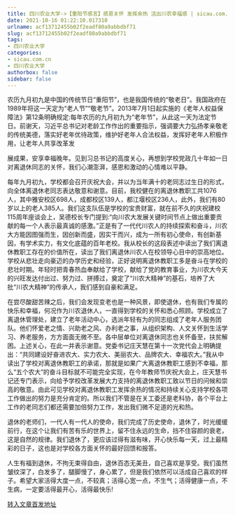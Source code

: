 ```yaml
---
title: 四川农业大学->【重阳节感言】感恩关怀 发挥余热 活出川农幸福感 | sicau.com.cn
date: 2021-10-16 01:22:10.017310
urlname: acf13712455b02f2eadf80a9abbdbf71
slug: acf13712455b02f2eadf80a9abbdbf71
tags: 
- 四川农业大学
categories:
- sicau.com.cn
- 四川农业大学
authorbox: false
sidebar: false
---
```

农历九月初九是中国的传统节日“重阳节”，也是我国传统的“敬老日”。我国政府在1989年将这一天定为“老人节”“敬老节”。2013年7月1日起实施的《老年人权益保障法》第12条明确规定:每年农历的九月初九为“老年节”，从此这一天为法定节日。前谢天，习近平总书记对老龄工作作出的重要指示，强调要大力弘扬孝亲敬老的传统美德，落实好老年优待政策，维护好老年人合法权益，发挥好老年人积极作用，让老年人共享改革发
<!--more-->
展成果，安享幸福晚年。见到习总书记的高度关心，再想到学校党政几十年如一日对离退休同志的关怀，我们心潮澎湃，感恩和激动的心情难以平静。

每年九月初九，学校都会召开庆祝大会，并以为当年满十的老同志过生日的形式，向全体离退休老同志表达敬意和谢意。目前，我校健在的离退休教职工共1076人，其中雅安校区698人，成都校区139人，都江堰校区236人，此外，我们有80岁以上的老人385人。我们这支队伍是学校的宝贵财富，就在前不久的庆祝建校115周年座谈会上，吴德校长专门提到:“向川农大发展关键时间节点上做出重要贡献的每一个人表示最真诚的感激。”正是有了一代代川农人的持续探索和奋斗，川农大方能因图强而生，因创新而盛，因实干而兴，成为一所有初心使命，有创新基因，有学术实力，有文化底蕴的百年老校。我从校长的这段表述中读出了我们离退休教职工存在的价值所在，读出了我们离退休川农人在校领导心目中的崇高地位。学校从悲壮走向豪迈的办学历史和经验，正好说明离退休教职工多是奋斗在学校的悲壮时期。年轻时把青春热血奉献给了学校，献给了党的教育事业，为川农大今天的兴旺发达付出过、努力过、拼搏过，奠定了“川农大精神”的基石，培养了大批“川农大精神”的传承人，我们感到自豪和满足。

在尝尽酸甜苦辣之后，我们会发现变老也是一种风景，即使退休，也有我们专属的快乐和幸福，何况作为川农退休人，一直得到学校的关怀和悉心照顾。学校成立了离退休管理处，建立了老年活动中心，选派年轻有为的同志组成了老年人服务团队。他们怀爱老之情、兴助老之风、办利老之事，从组织架构、人文关怀到生活学习、养老服务，方方面面无微不至。各中层单位对离退休同志也关怀备至，扶贫解困。上述关心，在此一并表示谢意。党委书记庄天慧在第十一次党代会上明确提出：“共同建设好奋进农大、实力农大、美丽农大、品牌农大、幸福农大。”我从中读出了学校对离退休教职工的承诺，那就是如果广大离退休教职工感到不幸福，那么“五个农大”的奋斗目标就不可能完全实现，在今年教师节庆祝大会上，庄天慧书记还专门表示，向给予学校改革发展大力支持的离退休教职工致以节日的问候和崇高的敬意。由此可见学校对离退休教职工发挥余热的情况和持续关心支持学校各项工作做出的努力是充分肯定的。所以我们不管是在关工委还是老科协，各个平台上工作的老同志们都还需要加倍努力工作，发出我们微不足道的光和热。

退休的老师们，一代人有一代人的使命，我们完成了历史使命，退休了，时光缓缓前行，在这个让我们有苦有乐的世界上，留不住永远的生命，挡不住容颜的衰老，这是自然的规律。我们退休了，更应该过得有滋有味，开心快乐每一天，过上最精彩的日子，这也是对学校各方面关怀的最好回馈和报答。

人生有福到退休，不拘无束得自由，退休百态无美丑，自己喜欢是享受。我们虽然皱纹深了，白发多了，腿脚慢了，身心累了，但是我们依然可以活成自己喜欢的样子。希望大家活得大度一点，不较真；活得心宽一点，不生气；活得健康一点，不生病，一定要活得最开心，活得最快乐!



[转入文章首发地址](https://news.sicau.edu.cn/info/1078/64925.htm)